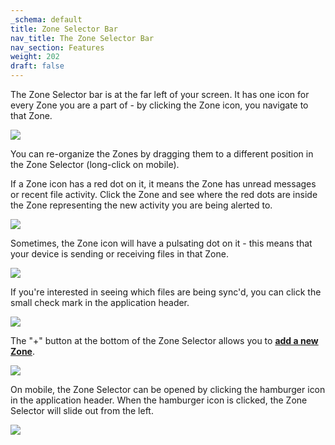 ```yaml
---
_schema: default
title: Zone Selector Bar
nav_title: The Zone Selector Bar
nav_section: Features
weight: 202
draft: false
---
```

The Zone Selector bar is at the far left of your screen. It has one icon for every Zone you are a part of - by clicking the Zone icon, you navigate to that Zone.

![](/uploads/image-13.png)

You can re-organize the Zones by dragging them to a different position in the Zone Selector (long-click on mobile).

If a Zone icon has a red dot on it, it means the Zone has unread messages or recent file activity. Click the Zone and see where the red dots are inside the Zone representing the new activity you are being alerted to.

![](/uploads/image-15.png)

Sometimes, the Zone icon will have a pulsating dot on it - this means that your device is sending or receiving files in that Zone.

![](/uploads/image-16.png)

If you're interested in seeing which files are being sync'd, you can click the small check mark in the application header.

![](/uploads/image-17.png)

The "+" button at the bottom of the Zone Selector allows you to <a href="https://support.diode.io/article/k1diuzadd8" target="_blank" rel="noopener"><strong>add a new Zone</strong></a>.

![](/uploads/image-18.png)

On mobile, the Zone Selector can be opened by clicking the hamburger icon in the application header. When the hamburger icon is clicked, the Zone Selector will slide out from the left.

![](/uploads/image-20.png)